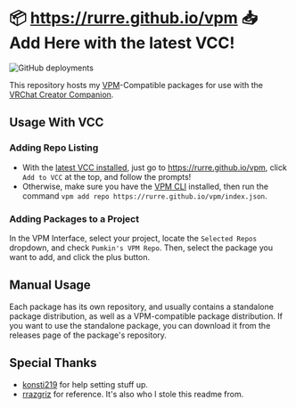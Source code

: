 # 📦 https://rurre.github.io/vpm 📥 Add Here with the latest VCC!

![GitHub deployments](https://img.shields.io/github/actions/workflow/status/vrchat-community/template-package-listing/build-listing.yml?label=Build%20Package%20Listing)

This repository hosts my [VPM](https://vcc.docs.vrchat.com/vpm/)-Compatible packages for use with the [VRChat Creator Companion](https://vcc.docs.vrchat.com/).

## Usage With VCC
### Adding Repo Listing
- With the [latest VCC installed](https://vrchat.com/download/vcc), just go to https://rurre.github.io/vpm, click `Add to VCC` at the top, and follow the prompts!
- Otherwise, make sure you have the [VPM CLI](https://vcc.docs.vrchat.com/vpm/cli) installed, then run the command `vpm add repo https://rurre.github.io/vpm/index.json`.

### Adding Packages to a Project

In the VPM Interface, select your project, locate the `Selected Repos` dropdown, and check `Pumkin's VPM Repo`. Then, select the package you want to add, and click the plus button.

## Manual Usage

Each package has its own repository, and usually contains a standalone package distribution, as well as a VPM-compatible package distribution. If you want to use the standalone package, you can download it from the releases page of the package's repository.

## Special Thanks
- [konsti219](https://github.com/konsti219) for help setting stuff up.
- [rrazgriz](https://github.com/rrazgriz) for reference. It's also who I stole this readme from.
